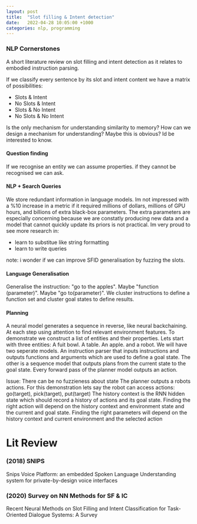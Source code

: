 ```yaml
---
layout: post
title:  "Slot filling & Intent detection"
date:   2022-04-28 10:05:00 +1000
categories: nlp, programming
---
```


### NLP Cornerstones
A short literature review on slot filling and intent detection as it relates to embodied instruction parsing.

If we classify every sentence by its slot and intent content we have a matrix of possibilities:
* Slots & Intent
* No Slots & Intent
* Slots & No Intent
* No Slots & No Intent

Is the only mechanism for understanding similarity to memory? How can we design a mechanism for understanding?
Maybe this is obvious? Id be interested to know.

#### Question finding
If we recognise an entity we can assume properties. if they cannot be recognised we can ask.


#### NLP + Search Queries
We store redundant information in language models. Im not impressed with
a %10 increase in a metric if it required millions of dollars, millions of GPU hours,
and billions of extra black-box parameters. The extra parameters are especially concerning
because we are constatly producing new data and a model that cannot quickly update its priors
is not practical. Im very proud to see more research in:
* learn to substitue like string formatting
* learn to write queries

note: i wonder if we can improve SFID generalisation by fuzzing the slots. 

#### Language Generalisation
Generalise the instruction: "go to the apples". Maybe "function (parameter)". Maybe "go to(parameter)". 
We cluster instructions to define a function set and cluster goal states to define results. 

#### Planning
A neural model generates a sequence in reverse, like neural backchaining. At each step using attention to
find relevant environment features.
To demonstrate we construct a list of entities and their properties. Lets start with three entities:
A fuit bowl. A table. An apple. and a robot.
We will have two seperate models. An instruction parser that inputs instructions and outputs functions and arguments which
are used to define a goal state. The other is a sequence model that outputs plans from the current state to the goal state.
Every forward pass of the planner model outputs an action. 

Issue: There can be no fuzzieness about state
The planner outputs a robots actions. For this demonstration lets say the robot can access actions: go(target), pick(target), put(target)
The history context is the RNN hidden state which should record a history of actions and its goal state.
Finding the right action will depend on the history context and environment state and the current and goal state.
Finding the right parameters will depend on the history context and current environment and the selected action

# Lit Review
### (2018) SNIPS
Snips Voice Platform: an embedded Spoken Language Understanding system for private-by-design voice interfaces

### (2020) Survey on NN Methods for SF & IC 
Recent Neural Methods on Slot Filling and Intent Classification for Task-Oriented Dialogue Systems: A Survey